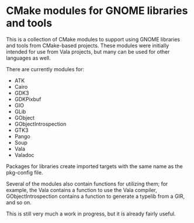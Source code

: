 # CMake modules for GNOME libraries and tools

This is a collection of CMake modules to support using GNOME libraries
and tools from CMake-based projects.  These modules were initially
intended for use from Vala projects, but many can be used for other
languages as well.

There are currently modules for:

* ATK
* Cairo
* GDK3
* GDKPixbuf
* GIO
* GLib
* GObject
* GObjectIntrospection
* GTK3
* Pango
* Soup
* Vala
* Valadoc

Packages for libraries create imported targets with the same name as
the pkg-config file.

Several of the modules also contain functions for utilizing them; for
example, the Vala contains a function to use the Vala compiler,
GObjectIntrospection contains a function to generate a typelib from a
GIR, and so on.

This is still very much a work in progress, but it is already fairly
useful.
